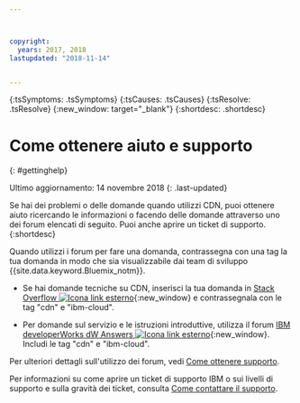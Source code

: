 ```yaml
---



copyright:
  years: 2017, 2018
lastupdated: "2018-11-14"


---
```


<!-- Common attributes used in the template are defined as follows: -->
{:tsSymptoms: .tsSymptoms} 
{:tsCauses: .tsCauses} 
{:tsResolve: .tsResolve} 
{:new_window: target="_blank"}
{:shortdesc: .shortdesc}

<!-- # {{site.data.keyword.blockstorageshort}} troubleshooting
{: #ts} -->
<!-- Provide an appropriate ID above -->

<!-- IN PROGRESS - AUDIENCE BLUE, STAGING ONLY -->


<!-- This is the template for troubleshooting topics.  -->

<!-- The short description section should include the service long name and "Bluemix" for search optimization. Example short description: -->

<!-- Add a heading and content for how to get help and support. Use this template for beta and GA services:  -->
# Come ottenere aiuto e supporto 
{: #gettinghelp}

Ultimo aggiornamento: 14 novembre 2018
{: .last-updated}

Se hai dei problemi o delle domande quando utilizzi CDN, puoi ottenere aiuto ricercando le informazioni o facendo delle domande attraverso uno dei forum elencati di seguito. Puoi anche aprire un ticket di supporto.
{:shortdesc}

Quando utilizzi i forum per fare una domanda, contrassegna con una tag la tua domanda in modo che sia visualizzabile dai team di sviluppo {{site.data.keyword.Bluemix_notm}}.

* Se hai domande tecniche su CDN, inserisci la tua domanda in [Stack Overflow ![Icona link esterno](../../icons/launch-glyph.svg "Icona link esterno")](https://stackoverflow.com/search?q=cdn+ibm-bluemix){:new_window} e contrassegnala con le tag "cdn" e "ibm-cloud".
<!--Insert the appropriate dW Answers tag for your service for <service_keyword> in URL below:  -->
* Per domande sul servizio e le istruzioni introduttive, utilizza il forum [IBM developerWorks dW Answers ![Icona link esterno](../../icons/launch-glyph.svg "Icona link esterno")](https://developer.ibm.com/answers/topics/cdn.html?smartspace=bluemix){:new_window}. Includi le tag  "cdn" e "ibm-cloud".

Per ulteriori dettagli sull'utilizzo dei forum, vedi [Come ottenere supporto](https://{DomainName}/docs/support/index.html#getting-help).

Per informazioni su come aprire un ticket di supporto IBM o sui livelli di supporto e sulla gravità dei ticket, consulta [Come contattare il supporto](https://{DomainName}/docs/support/index.html#contacting-support).
